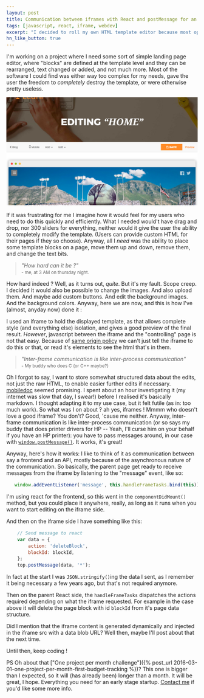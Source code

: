 ```yaml
---
layout: post
title: Communication between iframes with React and postMessage for an html template editor
tags: [javascript, react, iframe, webdev]
excerpt: "I decided to roll my own HTML template editor because most opensource ones, while good looking and well designed, are impossible to use."
hn_like_button: true
---
```


I'm working on a project where I need some sort of simple landing page editor, where "blocks" are defined at the template level and they can be rearranged, text changed or added, and not much more. Most of the software I could find was either way too complex for my needs, gave the user the freedom to _completely_ destroy the template, or were otherwise pretty useless. 

![Editor in action](/uploads/2017/08/leanr.jpg)

If it was frustrating for me I imagine how it would feel for my users who need to do this quickly and efficiently. What I needed would't have drag and drop, nor 300 sliders for everything, neither would it give the user the ability to completely modify the template. (Users can provide custom HTML for their pages if they so choose). Anyway, all I _need_ was the ability to place some template blocks on a page, move them up and down, remove them, and change the text bits.

> _"How hard can it be ?"_ <br><small>- me, at 3 AM on thursday night.</small>

How hard indeed ? Well, as it turns out, _quite_. But it's my fault. Scope creep. I decided it would also be possible to change the images. And also upload them. And maybe add custom buttons. And edit the background images. And the background colors. Anyway, here we are now, and this is how I've (almost, anyday now) done it :

I used an iframe to hold the displayed template, as that allows complete style (and everything else) isolation, and gives a good preview of the final result. *However*, javascript between the iframe and the "controlling" page is not that easy. Because of [same origin policy](https://developer.mozilla.org/en-US/docs/Web/Security/Same-origin_policy) we can't just tell the iframe to do this or that, or read it's elements to see the html that's in them.

> _"Inter-frame communication is like inter-process communication"_ <br><small>- My buddy who does C (or C++ maybe?)</small>

 Oh I forgot to say, I want to store somewhat structured data about the edits, not just the raw HTML, to enable easier further edits if necessary. [mobiledoc](https://github.com/bustle/mobiledoc-kit) seemed promising. I spent about an hour investigating it (my internet was slow that day, I swear!) before I realised it's basically markdown. I thought adapting it to my use case, but it felt futile (as in: too much work). So what was I on about ? ah yes, iframes ! Mmmm who doesn't love a  good iframe? You don't? Good, 'cause me neither. Anyway, inter-frame communication is like inter-process communication (or so says my buddy that does printer drivers for HP -- Yeah, I'll curse him on your behalf if you have an HP printer): you have to pass messages around, in our case with [`window.postMessage()`](https://developer.mozilla.org/en-US/docs/Web/API/Window/postMessage). It works, it's great!

 Anyway, here's how it works: I like to think of it as communication between say a frontend and an API, mostly because of the asynchronous nature of the communication. So basically, the parent page get ready to receive messages from the iframe by listening to the "message" event, like so:
    
 ``` js
    window.addEventListener('message', this.handleFrameTasks.bind(this))
```

 I'm using react for the frontend, so this went in the `componentDidMount()` method, but you could place it anywhere, really, as long as it runs when you want to start editing on the iframe side.

 And then on the iframe side I have something like this:

``` js
    // Send message to react
    var data = {
        action: 'deleteBlock',
        blockId: blockId,
    };
    top.postMessage(data, '*');
```

In fact at the start I was `JSON.stringify()`ing the data I sent, as I remember it being necessary a few years ago, but that's not required anymore.

Then on the parent React side, the `handleFrameTasks` dispatches the actions required depending on what the iframe requested. For example in the case above it will delete the page block with id `blockId` from it's page data structure.

Did I mention that the iframe content is generated dynamically and injected in the iframe src with a data blob URL? Well then, maybe I'll post about that the next time.

Until then, keep coding !

PS Oh about that ["One project per month challenge"]({% post_url 2016-03-01-one-project-per-month-first-budget-tracking %})? This one is bigger than I expected, so it will (has already been) longer than a month. It will be great, I hope. Everything you need for an early stage startup. [Contact me](/contact.html) if you'd like some more info.

